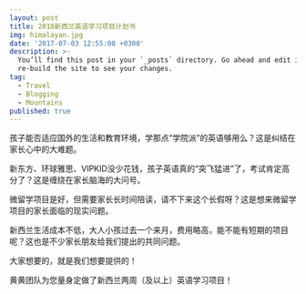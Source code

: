 ```yaml
---
layout: post
title: 2018新西兰英语学习项目计划书
img: himalayan.jpg
date: '2017-07-03 12:55:00 +0300'
description: >-
  You’ll find this post in your `_posts` directory. Go ahead and edit it and
  re-build the site to see your changes.
tag:
  - Travel
  - Blogging
  - Mountains
published: true
---
```

孩子能否适应国外的生活和教育环境，学那点“学院派”的英语够用么？这是纠结在家长心中的大难题。

新东方、环球雅思、VIPKID没少花钱，孩子英语真的“突飞猛进”了，考试肯定高分了？这是缠绕在家长脑海的大问号。

微留学项目是好，但需要家长长时间陪读，请不下来这个长假呀？这是想来微留学项目的家长面临的现实问题。

新西兰生活成本不低，大人小孩过去一个来月，费用略高，能不能有短期的项目呢？这也是不少家长朋友给我们提出的共同问题。

大家想要的，就是我们想要提供的！

黄黄团队为您量身定做了新西兰两周（及以上）英语学习项目！
